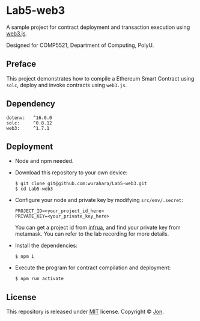 # Lab5-web3
A sample project for contract deployment and transaction execution using [web3.js](https://github.com/ChainSafe/web3.js).

Designed for COMP5521, Department of Computing, PolyU.

## Preface

This project demonstrates how to compile a Ethereum Smart Contract using `solc`, deploy and invoke contracts using `web3.js`.

## Dependency

```
dotenv:   ^16.0.0
solc:     ^0.8.12
web3:     ^1.7.1
```

## Deployment

- Node and npm needed.

- Download this repository to your own device:

  ```shell
  $ git clone git@github.com:wurahara/Lab5-web3.git
  $ cd Lab5-web3
  ```

- Configure your node and private key by modifying `src/env/.secret`:

  ```
  PROJECT_ID=<your_project_id_here>
  PRIVATE_KEY=<your_private_key_here>
  ```

  You can get a project id from [infrua](https://infura.io/), and find your private key from metamask. You can refer to the lab recording for more details.

- Install the dependencies:

  ```shell
  $ npm i
  ```

- Execute the program for contract compilation and deployment:

  ```shell
  $ npm run activate
  ```

## License

This repository is released under [MIT](https://github.com/wurahara/Lab5-web3/blob/main/LICENSE) license. Copyright © [Jon](https://github.com/wurahara).